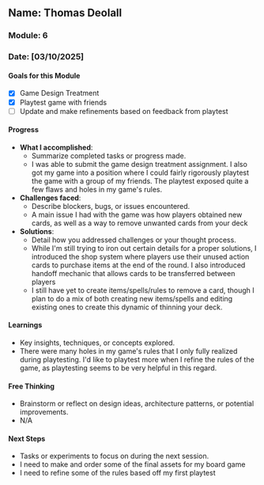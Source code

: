 <!-- Markdown Docs: https://docs.github.com/en/get-started/writing-on-github/getting-started-with-writing-and-formatting-on-github/basic-writing-and-formatting-syntax -->
## Name: Thomas Deolall
### Module: 6

<!-- Repeat the below as needed-->
### Date: [03/10/2025]

#### Goals for this Module
<!-- Example Template (include the brackets to make a checklist, fill them in as appropriate
- [ ] Goal 1
- [ ] Goal 2
- [ ] Goal 3
-->
- [x] Game Design Treatment
- [x] Playtest game with friends
- [ ] Update and make refinements based on feedback from playtest

#### Progress
- **What I accomplished**:
  - Summarize completed tasks or progress made.
  - I was able to submit the game design treatment assignment. I also got my game into a position where I could fairly rigorously playtest the game with a group of my friends. The playtest exposed quite a few flaws and holes in my game's rules.
- **Challenges faced**:
  - Describe blockers, bugs, or issues encountered.
  - A main issue I had with the game was how players obtained new cards, as well as a way to remove unwanted cards from your deck
- **Solutions**:
  - Detail how you addressed challenges or your thought process.
  - While I'm still trying to iron out certain details for a proper solutions, I introduced the shop system where players use their unused action cards to purchase items at the end of the round. I also introduced handoff mechanic that allows cards to be transferred between players
  - I still have yet to create items/spells/rules to remove a card, though I plan to do a mix of both creating new items/spells and editing existing ones to create this dynamic of thinning your deck.

#### Learnings
- Key insights, techniques, or concepts explored.
- There were many holes in my game's rules that I only fully realized during playtesting. I'd like to playtest more when I refine the rules of the game, as playtesting seems to be very helpful in this regard.

#### Free Thinking
- Brainstorm or reflect on design ideas, architecture patterns, or potential improvements.
-  N/A

#### Next Steps
- Tasks or experiments to focus on during the next session.
- I need to make and order some of the final assets for my board game
- I need to refine some of the rules based off my first playtest

